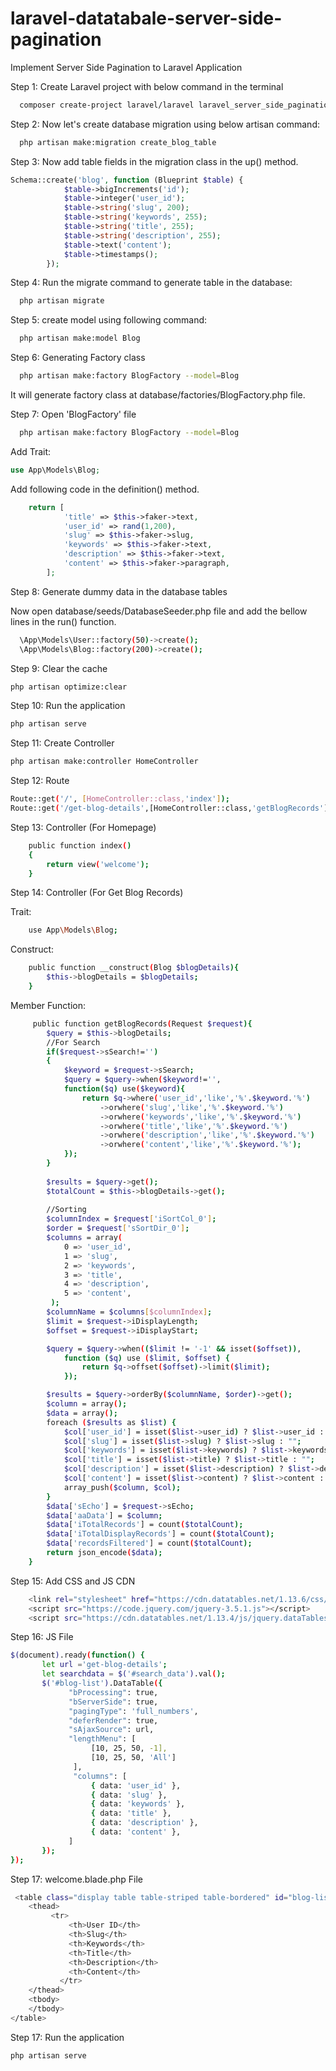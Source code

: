 # laravel-datatabale-server-side-pagination
Implement Server Side Pagination to Laravel Application

Step 1: Create Laravel project with below command in the terminal

```bash
  composer create-project laravel/laravel laravel_server_side_pagination
```

Step 2: Now let's create database migration using below artisan command:

```bash
  php artisan make:migration create_blog_table
```

Step 3: Now add table fields in the migration class in the up() method.

```php
Schema::create('blog', function (Blueprint $table) {
            $table->bigIncrements('id');
            $table->integer('user_id');
            $table->string('slug', 200);
            $table->string('keywords', 255);
            $table->string('title', 255);
            $table->string('description', 255);
            $table->text('content');
            $table->timestamps();
        });
```

Step 4: Run the migrate command to generate table in the database:

```bash
  php artisan migrate
```

Step 5: create model using following command:

```bash
  php artisan make:model Blog
```

Step 6: Generating Factory class

```bash
  php artisan make:factory BlogFactory --model=Blog
```
It will generate factory class at database/factories/BlogFactory.php file.


Step 7: Open 'BlogFactory' file

```bash
  php artisan make:factory BlogFactory --model=Blog
```

Add Trait:

```php
use App\Models\Blog;
```

Add following code in the definition() method.

```php
    return [
            'title' => $this->faker->text,
            'user_id' => rand(1,200),
            'slug' => $this->faker->slug,
            'keywords' => $this->faker->text,
            'description' => $this->faker->text,
            'content' => $this->faker->paragraph,
        ];
```

Step 8: Generate dummy data in the database tables

Now open database/seeds/DatabaseSeeder.php file and add the bellow lines in the run() function.

```bash
  \App\Models\User::factory(50)->create();
  \App\Models\Blog::factory(200)->create();
```

Step 9: Clear the cache

```bash
php artisan optimize:clear
```

Step 10: Run the application

```bash
php artisan serve
```

Step 11: Create Controller

```bash
php artisan make:controller HomeController
```

Step 12: Route

```bash
Route::get('/', [HomeController::class,'index']);
Route::get('/get-blog-details',[HomeController::class,'getBlogRecords']);
```

Step 13: Controller (For Homepage)

```bash
    public function index()
    {
        return view('welcome');
    }
```
Step 14: Controller (For Get Blog Records)

Trait:

```bash
    use App\Models\Blog;
```

Construct:

```bash
    public function __construct(Blog $blogDetails){
        $this->blogDetails = $blogDetails;
    }
```

Member Function:

```bash
     public function getBlogRecords(Request $request){
        $query = $this->blogDetails;
        //For Search
        if($request->sSearch!='')
        {
            $keyword = $request->sSearch;
            $query = $query->when($keyword!='', 
            function($q) use($keyword){
                return $q->where('user_id','like','%'.$keyword.'%')
                    ->orwhere('slug','like','%'.$keyword.'%')
                    ->orwhere('keywords','like','%'.$keyword.'%')
                    ->orwhere('title','like','%'.$keyword.'%')
                    ->orwhere('description','like','%'.$keyword.'%')
                    ->orwhere('content','like','%'.$keyword.'%');
            });
        }
      
        $results = $query->get();
        $totalCount = $this->blogDetails->get();
        
        //Sorting
        $columnIndex = $request['iSortCol_0'];
        $order = $request['sSortDir_0'];
        $columns = array(
            0 => 'user_id',
            1 => 'slug',
            2 => 'keywords',
            3 => 'title',
            4 => 'description',
            5 => 'content',
         );
        $columnName = $columns[$columnIndex];
        $limit = $request->iDisplayLength;
        $offset = $request->iDisplayStart;

        $query = $query->when(($limit != '-1' && isset($offset)),
            function ($q) use ($limit, $offset) {
                return $q->offset($offset)->limit($limit);
            });

        $results = $query->orderBy($columnName, $order)->get();
        $column = array();
        $data = array();
        foreach ($results as $list) {
            $col['user_id'] = isset($list->user_id) ? $list->user_id : "";
            $col['slug'] = isset($list->slug) ? $list->slug : "";
            $col['keywords'] = isset($list->keywords) ? $list->keywords : "";
            $col['title'] = isset($list->title) ? $list->title : "";
            $col['description'] = isset($list->description) ? $list->description : "";
            $col['content'] = isset($list->content) ? $list->content : "";
            array_push($column, $col);
        }
        $data['sEcho'] = $request->sEcho;
        $data['aaData'] = $column;
        $data['iTotalRecords'] = count($totalCount);
        $data['iTotalDisplayRecords'] = count($totalCount);
        $data['recordsFiltered'] = count($totalCount);
        return json_encode($data);
    }
```
Step 15: Add CSS and JS CDN 

```bash
    <link rel="stylesheet" href="https://cdn.datatables.net/1.13.6/css/jquery.dataTables.min.css"/>
    <script src="https://code.jquery.com/jquery-3.5.1.js"></script>
    <script src="https://cdn.datatables.net/1.13.4/js/jquery.dataTables.min.js"></script>
```

Step 16: JS File

```bash
$(document).ready(function() {
       let url ='get-blog-details';
       let searchdata = $('#search_data').val();
       $('#blog-list').DataTable({
             "bProcessing": true,
             "bServerSide": true,
             "pagingType": 'full_numbers',
             "deferRender": true,
             "sAjaxSource": url,
             "lengthMenu": [
                  [10, 25, 50, -1],
                  [10, 25, 50, 'All']
              ],
              "columns": [
                  { data: 'user_id' },
                  { data: 'slug' },
                  { data: 'keywords' },
                  { data: 'title' },
                  { data: 'description' },
                  { data: 'content' },
             ]
       });
});

```


Step 17: welcome.blade.php File

```bash
 <table class="display table table-striped table-bordered" id="blog-list">
    <thead>
         <tr>
             <th>User ID</th>
             <th>Slug</th>
             <th>Keywords</th>
             <th>Title</th>
             <th>Description</th>
             <th>Content</th>
           </tr>
    </thead>
    <tbody>
    </tbody>
</table>
```


Step 17: Run the application

```bash
php artisan serve
```
